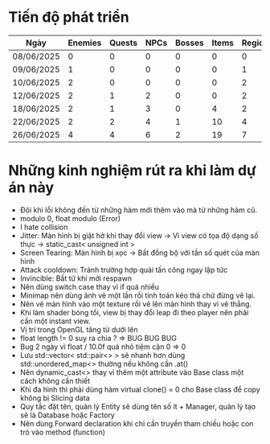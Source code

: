 # Tiến độ phát triển
| Ngày       | Enemies | Quests | NPCs | Bosses | Items  | Regions | Particles |
|------------|---------|--------|------|--------|--------|---------|-----------|
| 08/06/2025 | 0       | 0      | 0    | 0      | 0      | 0       | 0         |
| 09/06/2025 | 1       | 0      | 0    | 0      | 0      | 1       | 0         |
| 10/06/2025 | 2       | 0      | 0    | 0      | 0      | 2       | 0         |
| 12/06/2025 | 2       | 1      | 2    | 0      | 0      | 2       | 0         |
| 18/06/2025 | 2       | 1      | 3    | 0      | 4      | 2       | 2         |
| 22/06/2025 | 2       | 2      | 4    | 1      | 10     | 4       | 2         |
| 26/06/2025 | 4       | 4      | 6    | 2      | 19     | 7       | 2         |

# Những kinh nghiệm rút ra khi làm dự án này
- Đôi khi lỗi không đến từ những hàm mới thêm vào mà từ những hàm cũ.
- modulo 0, float modulo (Error)
- I hate collision
- Jitter: Màn hình bị giật hở khi thay đổi view -> Vì view có tọa độ dạng số thực -> static_cast< unsigned int >
- Screen Tearing: Màn hình bị xọc -> Bất đồng bộ với tần số quét của màn hình
- Attack cooldown: Tránh trường hợp quái tấn công ngay lập tức 
- Invincible: Bất tử khi mới respawn
- Nên dùng switch case thay vì if quá nhiều
- Minimap nên dùng ảnh vẽ một lần rồi tính toán kéo thả chứ đừng vẽ lại.
- Nên vẽ màn hình vào một texture rồi vẽ lên màn hình thay vì vẽ thẳng.
- Khi làm shader bóng tối, view bị thay đổi leap đi theo player nên phải cần một instant view.
- Vị trí trong OpenGL tăng từ dưới lên
- float length != 0 suy ra chia ? => BUG BUG BUG
- Bug 2 ngày vì float / 10.0f quá nhỏ tiệm cận 0 => 0
- Lưu std::vector< std::pair<> > sẽ nhanh hơn dùng std::unordered_map<> thường nếu không cần .at()
- Nên dynamic_cast<> thay vì thêm một attribute vào Base class một cách không cần thiết
- Khi đa hình thì phải dùng hàm virtual clone() = 0 cho Base class để copy không bị Slicing data
- Quy tắc đặt tên, quản lý Entity sẽ dùng tên số ít + Manager, quản lý tạo sẽ là Database hoặc Factory
- Nên dùng Forward declaration khi chỉ cần truyền tham chiếu hoặc con trỏ vào method (function)
